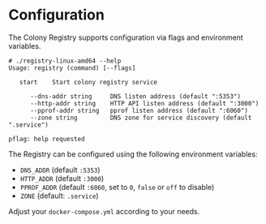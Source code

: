 # Configuration

The Colony Registry supports configuration via flags and environment variables.

~~~
# ./registry-linux-amd64 --help
Usage: registry (command) [--flags]

   start    Start colony registry service

      --dns-addr string     DNS listen address (default ":5353")
      --http-addr string    HTTP API listen address (default ":3000")
      --pprof-addr string   pprof listen address (default ":6060")
      --zone string         DNS zone for service discovery (default ".service")

pflag: help requested
~~~

The Registry can be configured using the following environment variables:

- `DNS_ADDR` (default `:5353`)
- `HTTP_ADDR` (default `:3000`)
- `PPROF_ADDR` (default `:6060`, set to `0`, `false` or `off` to disable)
- `ZONE` (default: `.service`)

Adjust your `docker-compose.yml` according to your needs.
